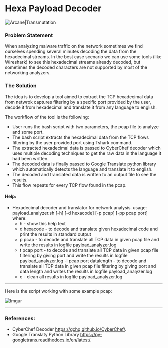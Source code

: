 
# Hexa Payload Decoder 

![Arcane|Transmutation](https://i.imgur.com/hbsbZnt.png)

### Problem Statement
When analyzing malware traffic on the network sometimes we find ourselves spending several minutes decoding the data from the hexadecimal streams. In the best case scenario we can use some tools (like Wireshark) to see this hexadecimal streams already decoded, but sometimes the decoded characters are not supported by most of the networking analyzers.

### The Solution
The idea is to develop a tool aimed to extract the TCP hexadecimal data from netwrok captures filtering by a specific port provided by the user, decode it from hexadecimal and translate it from any language to english.

The workflow of the tool is the following:
  - User runs the bash script with two parameters, the pcap file to analyze and some port.
  - The bash script extracts the hexadecimal data from the TCP flows filtering by the user provided port using Tshark command.
  - The extracted hexadecimal data is passed to CyberChef decoder which uses multiple decoding techniques to get the raw data in the language it had been written.
  - The decoded data is finally passed to Google Translate python library which automatically detects the language and translate it to english.
  - The decoded and translated data is written to an output file to see the results.
  - This flow repeats for every TCP flow found in the pcap.
  
#### Help:
- Hexadecimal decoder and translator for network analysis. 
usage: payload_analyzer.sh [-h] [-d hexacode] [-p pcap] [-pp pcap port] 
where:
	 - h - show this help text 
	 - d hexacode - to decode and translate given hexadecimal code and print the results in standard output 
	 - p pcap - to decode and translate all TCP data in given pcap file and write the results in logfile payload_analyzer.log 
	 - t pcap port - to decode and translate all TCP data in given pcap file filtering by giving port and write the results in logfile payload_analyzer.log 
	 -l pcap port datalength - to decode and translate all TCP data in given pcap file filtering by giving port and data length and writes the results in logfile payload_analyzer.log 
	 - c - clean all results in logfile payload_analyzer.log


---

Here is the script working with some example pcap:

![Imgur](https://i.imgur.com/HI5xseO.png)

---

### References:

- CyberChef Decoder https://gchq.github.io/CyberChef/.
- Google Translaty Python Library https://py-googletrans.readthedocs.io/en/latest/.

